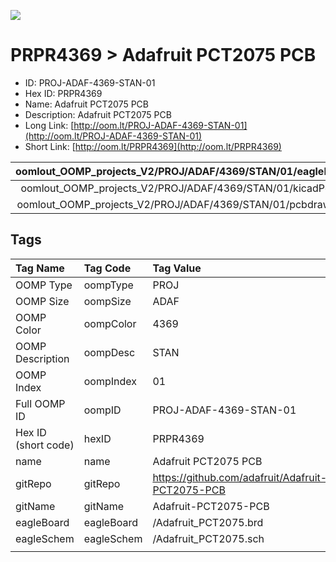 


  
![][im]
# PRPR4369 > Adafruit PCT2075 PCB

- ID: PROJ-ADAF-4369-STAN-01
- Hex ID: PRPR4369
- Name: Adafruit PCT2075 PCB
- Description: Adafruit PCT2075 PCB
- Long Link: [http://oom.lt/PROJ-ADAF-4369-STAN-01](http://oom.lt/PROJ-ADAF-4369-STAN-01)
- Short Link: [http://oom.lt/PRPR4369](http://oom.lt/PRPR4369)
  

|oomlout_OOMP_projects_V2/PROJ/ADAF/4369/STAN/01/eagleImage.png|oomlout_OOMP_projects_V2/PROJ/ADAF/4369/STAN/01/eagleSchemImage.png|oomlout_OOMP_projects_V2/PROJ/ADAF/4369/STAN/01/kicadPcb3dFront.png|oomlout_OOMP_projects_V2/PROJ/ADAF/4369/STAN/01/kicadPcb3dBack.png|
| :---: | :---: | :---: | :---: |
|oomlout_OOMP_projects_V2/PROJ/ADAF/4369/STAN/01/kicadPcb3d.png|oomlout_OOMP_projects_V2/PROJ/ADAF/4369/STAN/01/bomBack.png|oomlout_OOMP_projects_V2/PROJ/ADAF/4369/STAN/01/bomFront.png|oomlout_OOMP_projects_V2/PROJ/ADAF/4369/STAN/01/pcbdraw.svg|
|oomlout_OOMP_projects_V2/PROJ/ADAF/4369/STAN/01/pcbdrawBack.svg||||

## Tags
  

|Tag Name|Tag Code|Tag Value|
| :--- | :--- | :--- |
|OOMP Type|oompType|PROJ|
|OOMP Size|oompSize|ADAF|
|OOMP Color|oompColor|4369|
|OOMP Description|oompDesc|STAN|
|OOMP Index|oompIndex|01|
|Full OOMP ID|oompID|PROJ-ADAF-4369-STAN-01|
|Hex ID (short code)|hexID|PRPR4369|
|name|name|Adafruit PCT2075 PCB|
|gitRepo|gitRepo|https://github.com/adafruit/Adafruit-PCT2075-PCB|
|gitName|gitName|Adafruit-PCT2075-PCB|
|eagleBoard|eagleBoard|/Adafruit_PCT2075.brd|
|eagleSchem|eagleSchem|/Adafruit_PCT2075.sch|
||||



[im]: PROJ/ADAF/4369/STAN/01/kicadPcb3d_450.png
